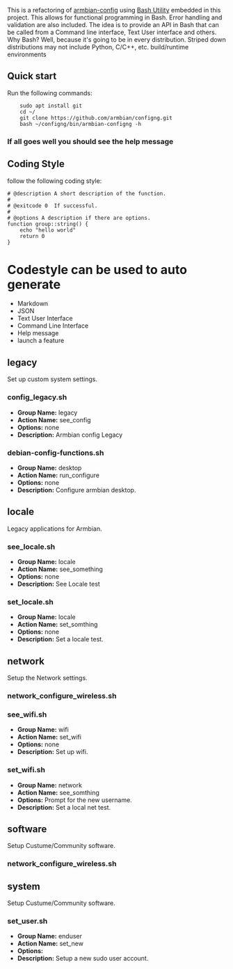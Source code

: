 This is a refactoring of [armbian-config](https://github.com/armbian/config) using [Bash Utility](https://labbots.github.io/bash-utility)
embedded in this project. This allows for functional programming in Bash. Error handling and validation are also included.
The idea is to provide an API in Bash that can be called from a Command line interface, Text User interface and others.
Why Bash? Well, because it's going to be in every distribution. Striped down distributions
may not include Python, C/C++, etc. build/runtime environments

## Quick start
Run the following commands:

        sudo apt install git
        cd ~/
        git clone https://github.com/armbian/configng.git
        bash ~/configng/bin/armbian-configng -h
  
### If all goes well you should see the help message

## Coding Style
follow the following coding style:

    # @description A short description of the function.
    #
    # @exitcode 0  If successful.
    #
    # @options A description if there are options.
    function group::string() {
        echo "hello world"
        return 0
    }
  
# Codestyle can be used to auto generate
 - Markdown
 - JSON
 - Text User Interface
 - Command Line Interface
 - Help message
 - launch a feature
 
## legacy
Set up custom system settings.

### config_legacy.sh

 - **Group Name:** legacy
 - **Action Name:** see_config
 - **Options:** none
 - **Description:** Armbian config Legacy

### debian-config-functions.sh

 - **Group Name:** desktop
 - **Action Name:** run_configure
 - **Options:** none
 - **Description:** Configure armbian desktop.

## locale
Legacy applications for Armbian.

### see_locale.sh

 - **Group Name:** locale
 - **Action Name:** see_something
 - **Options:** none
 - **Description:** See Locale test

### set_locale.sh

 - **Group Name:** locale
 - **Action Name:** set_somthing
 - **Options:** none
 - **Description:** Set a locale test.

## network
Setup the Network settings.

### network_configure_wireless.sh

### see_wifi.sh

 - **Group Name:** wifi
 - **Action Name:** set_wifi
 - **Options:** none
 - **Description:** Set up wifi.

### set_wifi.sh

 - **Group Name:** network
 - **Action Name:** see_somthing
 - **Options:** Prompt for the new username.
 - **Description:** Set a local net test.

## software
Setup Custume/Community software.

### network_configure_wireless.sh

## system
Setup Custume/Community software.

### set_user.sh

 - **Group Name:** enduser
 - **Action Name:** set_new
 - **Options:** 
 - **Description:** Setup a new sudo user account.

